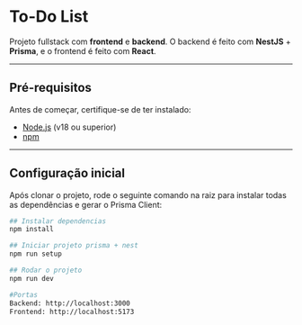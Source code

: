 # To-Do List

Projeto fullstack com **frontend** e **backend**. O backend é feito com **NestJS** + **Prisma**, e o frontend é feito com **React**.

---

## Pré-requisitos

Antes de começar, certifique-se de ter instalado:

- [Node.js](https://nodejs.org/) (v18 ou superior)
- [npm](https://www.npmjs.com/)

---

## Configuração inicial

Após clonar o projeto, rode o seguinte comando na raiz para instalar todas as dependências e gerar o Prisma Client:

```bash
## Instalar dependencias
npm install

## Iniciar projeto prisma + nest
npm run setup

## Rodar o projeto
npm run dev

#Portas
Backend: http://localhost:3000
Frontend: http://localhost:5173
